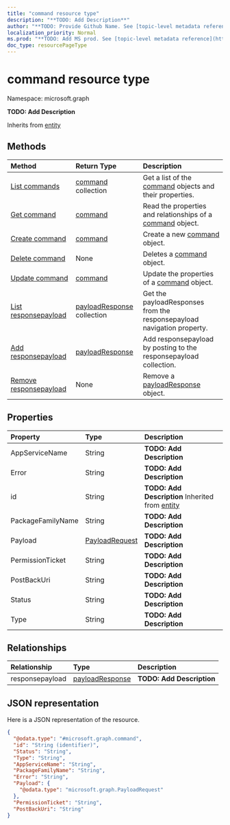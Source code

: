 ```yaml
---
title: "command resource type"
description: "**TODO: Add Description**"
author: "**TODO: Provide Github Name. See [topic-level metadata reference](https://msgo.azurewebsites.net/add/document/guidelines/metadata.html#topic-level-metadata)**"
localization_priority: Normal
ms.prod: "**TODO: Add MS prod. See [topic-level metadata reference](https://msgo.azurewebsites.net/add/document/guidelines/metadata.html#topic-level-metadata)**"
doc_type: resourcePageType
---
```


# command resource type


Namespace: microsoft.graph

**TODO: Add Description**


Inherits from [entity](../resources/entity.md)

## Methods
|Method|Return Type|Description|
|:---|:---|:---|
|[List commands](../api/command-list.md)|[command](../resources/command.md) collection|Get a list of the [command](../resources/command.md) objects and their properties.|
|[Get command](../api/command-get.md)|[command](../resources/command.md)|Read the properties and relationships of a [command](../resources/command.md) object.|
|[Create command](../api/command-post-commands.md)|[command](../resources/command.md)|Create a new [command](../resources/command.md) object.|
|[Delete command](../api/command-delete.md)|None|Deletes a [command](../resources/command.md) object.|
|[Update command](../api/command-update.md)|[command](../resources/command.md)|Update the properties of a [command](../resources/command.md) object.|
|[List responsepayload](../api/command-list-responsepayload.md)|[payloadResponse](../resources/payloadresponse.md) collection|Get the payloadResponses from the responsepayload navigation property.|
|[Add responsepayload](../api/command-post-responsepayload.md)|[payloadResponse](../resources/payloadresponse.md)|Add responsepayload by posting to the responsepayload collection.|
|[Remove responsepayload](../api/command-delete-responsepayload.md)|None|Remove a [payloadResponse](../resources/payloadresponse.md) object.|

## Properties
|Property|Type|Description|
|:---|:---|:---|
|AppServiceName|String|**TODO: Add Description**|
|Error|String|**TODO: Add Description**|
|id|String|**TODO: Add Description** Inherited from [entity](../resources/entity.md)|
|PackageFamilyName|String|**TODO: Add Description**|
|Payload|[PayloadRequest](../resources/payloadrequest.md)|**TODO: Add Description**|
|PermissionTicket|String|**TODO: Add Description**|
|PostBackUri|String|**TODO: Add Description**|
|Status|String|**TODO: Add Description**|
|Type|String|**TODO: Add Description**|

## Relationships
|Relationship|Type|Description|
|:---|:---|:---|
|responsepayload|[payloadResponse](../resources/payloadresponse.md)|**TODO: Add Description**|

## JSON representation
Here is a JSON representation of the resource.
<!-- {
  "blockType": "resource",
  "keyProperty": "id",
  "@odata.type": "microsoft.graph.command",
  "baseType": "microsoft.graph.entity",
  "openType": false
}
-->
``` json
{
  "@odata.type": "#microsoft.graph.command",
  "id": "String (identifier)",
  "Status": "String",
  "Type": "String",
  "AppServiceName": "String",
  "PackageFamilyName": "String",
  "Error": "String",
  "Payload": {
    "@odata.type": "microsoft.graph.PayloadRequest"
  },
  "PermissionTicket": "String",
  "PostBackUri": "String"
}
```

